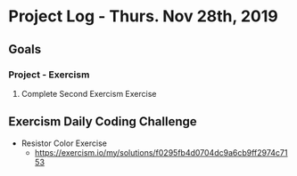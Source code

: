 # Project Log - Thurs. Nov 28th, 2019
## Goals
### Project - Exercism
1. Complete Second Exercism Exercise

## Exercism Daily Coding Challenge
* Resistor Color Exercise
  * https://exercism.io/my/solutions/f0295fb4d0704dc9a6cb9ff2974c7153
